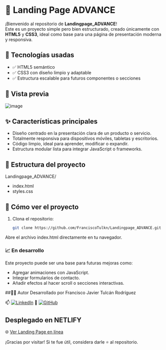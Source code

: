 # 🚀 Landing Page ADVANCE

¡Bienvenido al repositorio de **Landingpage_ADVANCE**!  
Este es un proyecto simple pero bien estructurado, creado únicamente con **HTML5** y **CSS3**, ideal como base para una página de presentación moderna y responsiva.

## 🧰 Tecnologías usadas

- ✅ HTML5 semántico
- ✅ CSS3 con diseño limpio y adaptable
- ✅ Estructura escalable para futuros componentes o secciones

## 📸 Vista previa

![image](https://github.com/user-attachments/assets/77a9f369-ef7d-4565-8fc8-c3fef8124823)


## ✨ Características principales

- Diseño centrado en la presentación clara de un producto o servicio.
- Totalmente responsiva para dispositivos móviles, tabletas y escritorios.
- Código limpio, ideal para aprender, modificar o expandir.
- Estructura modular lista para integrar JavaScript o frameworks.

## 📂 Estructura del proyecto

Landingpage_ADVANCE/

* index.html
* styles.css


## 🧪 Cómo ver el proyecto

1. Clona el repositorio:
   ```bash
   git clone https://github.com/FranciscoTulkn/Landingpage_ADVANCE.git
Abre el archivo index.html directamente en tu navegador.

### 📈 En desarrollo
Este proyecto puede ser una base para futuras mejoras como:

* Agregar animaciones con JavaScript.
* Integrar formularios de contacto.
* Añadir efectos al hacer scroll o secciones interactivas.

##🧑‍💻 Autor
Desarrollado por Francisco Javier Tulcán Rodríguez

📫 [![LinkedIn](https://img.shields.io/badge/LinkedIn-Perfil-blue?logo=linkedin&style=flat-square)](https://www.linkedin.com/in/franciscotulkn-lib-dev)
🔗 [![GitHub](https://img.shields.io/badge/GitHub-Perfil-181717?logo=github&style=flat-square)](https://github.com/FranciscoTulkn)


 ## Desplegado en NETLIFY
 
 🌐 [Ver Landing Page en línea](https://[landing-page-advance.netlify.app](https://landing-page-advance.netlify.app/))


 

¡Gracias por visitar! Si te fue útil, considera darle ⭐️ al repositorio.
